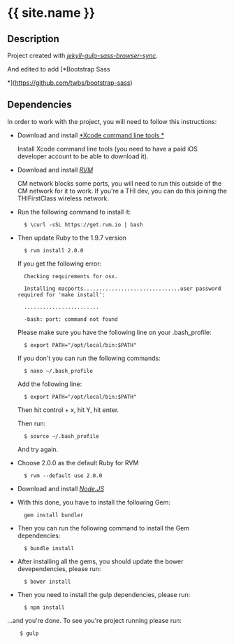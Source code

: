# {{ site.name }}

## Description

Project created with [*jekyll-gulp-sass-browser-sync*](https://github.com/shakyShane/jekyll-gulp-sass-browser-sync).

And edited to add [*Bootstrap Sass

*](https://github.com/twbs/bootstrap-sass) 

## Dependencies

In order to work with the project, you will need to follow this instructions:

* Download and install [*Xcode command line tools *](https://developer.apple.com/xcode/)

    Install Xcode command line tools (you need to have a paid iOS developer account to be able to download it).

* Download and install [*RVM*](https://rvm.io/rvm/install)

    CM network blocks some ports, you will need to run this outside of the CM network for it to work. If you're a THI dev, you can do this joining the THIFirstClass wireless network.

* Run the following command to install it:

        $ \curl -sSL https://get.rvm.io | bash

* Then update Ruby to the 1.9.7 version 

        $ rvm install 2.0.0

    If you get the following error:

        Checking requirements for osx.

        Installing macports...............................user password required for 'make install':

        ........................

        -bash: port: command not found

    Please make sure you have the following line on your .bash_profile:

        $ export PATH="/opt/local/bin:$PATH"

    If you don't you can run the following commands:

        $ nano ~/.bash_profile

    Add the following line:

        $ export PATH="/opt/local/bin:$PATH"

    Then hit control + x, hit Y, hit enter.

    Then run:

        $ source ~/.bash_profile

    And try again.

* Choose  2.0.0 as the default Ruby for RVM

        $ rvm --default use 2.0.0

* Download and install [*Node.JS*](http://nodejs.org/)

* With this done, you have to install the following Gem:
    
        gem install bundler

* Then you can run the following command to install the Gem dependencies:
    
        $ bundle install

* After installing all the gems, you should update the bower devependencies, please run:

        $ bower install

* Then you need to install the gulp dependencies, please run:

        $ npm install

...and you're done. To see you're project running please run:

        $ gulp
